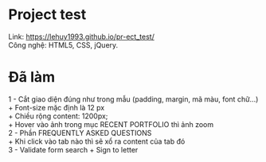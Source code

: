 # Project test
Link: https://lehuy1993.github.io/pr-ect_test/<br/>
Công nghệ: HTML5, CSS, jQuery.

 # Đã làm

1 - Cắt giao diện đúng như trong mẫu (padding, margin, mã màu, font chữ...)<br/>
	+ Font-size mặc định là 12 px<br/>
	+ Chiều rộng content: 1200px;<br/>
	+ Hover vào ảnh trong mục RECENT PORTFOLIO thì ảnh zoom<br/>
2 - Phần FREQUENTLY ASKED QUESTIONS<br/>
	+ Khi click vào tab nào thì sẽ xổ ra content của tab đó<br/>
3 - Validate form search + Sign to letter<br/>

